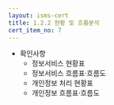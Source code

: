 ```yaml
---
layout: isms-cert
title: 1.2.2 현황 및 흐름분석
cert_item_no: 7
---
```


- 확인사항
  - 정보서비스 현황표
  - 정보서비스 흐름표·흐름도 
  - 개인정보 처리 현황표
  - 개인정보 흐름표·흐름도